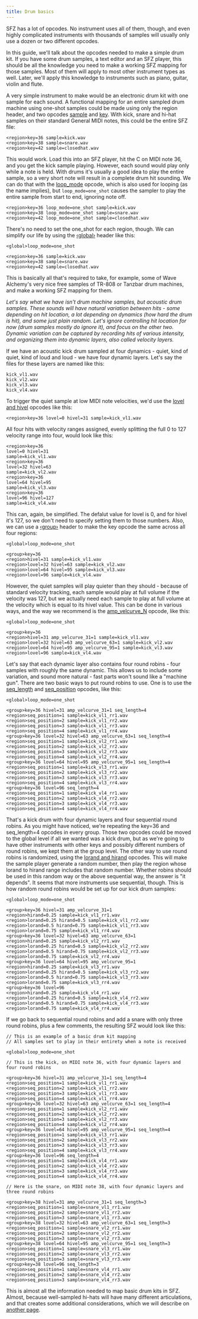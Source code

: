 ```yaml
---
title: Drum basics
---
```

SFZ has a lot of opcodes. No instrument uses all of them, though, and even highly
complicated instruments with thousands of samples will usually only use a dozen
or two different opcodes.

In this guide, we'll talk about the opcodes needed to make a simple drum kit.
If you have some drum samples, a text editor and an SFZ player, this should be
all the knowledge you need to make a working SFZ mapping for those samples.
Most of them will apply to most other instrument types as well. Later, we'll
apply this knowledge to instruments such as piano, guitar, violin and flute.

A very simple instrument to make would be an electronic drum kit with one sample
for each sound. A functional mapping for an entire sampled drum machine using
one-shot samples could be made using only the region header, and two opcodes
[sample] and [key]. With kick, snare
and hi-hat samples on their standard General MIDI notes, this could be the
entire SFZ file:

```sfz
<region>key=36 sample=kick.wav
<region>key=38 sample=snare.wav
<region>key=42 sample=closedhat.wav
```

This would work. Load this into an SFZ player, hit the C on MIDI note 36, and
you get the kick sample playing. However, each sound would play only while a
note is held. With drums it's usually a good idea to play the entire sample, so
a very short note will result in a complete drum hit sounding. We can do that
with the [loop_mode] opcode, which is also used for
looping (as the name implies), but `loop_mode=one_shot` causes the sampler to
play the entire sample from start to end, ignoring note off.

```sfz
<region>key=36 loop_mode=one_shot sample=kick.wav
<region>key=38 loop_mode=one_shot sample=snare.wav
<region>key=42 loop_mode=one_shot sample=closedhat.wav
```

There's no need to set the one_shot for each region, though. We can simplify
our life by using the [‹global›] header like this:

```sfz
<global>loop_mode=one_shot

<region>key=36 sample=kick.wav
<region>key=38 sample=snare.wav
<region>key=42 sample=closedhat.wav
```

This is basically all that's required to take, for example, some of
Wave Alchemy's very nice free samples of TR-808 or Tanzbar drum machines,
and make a working SFZ mapping for them.

*Let's say what we have isn't drum machine samples, but acoustic drum samples.
These sounds will have natural variation between hits - some depending on hit
location, a lot depending on dynamics (how hard the drum is hit), and some just
plain random. Let's ignore controlling hit location for now (drum samples mostly
do ignore it), and focus on the other two. Dynamic variation can be captured by
recording hits of various intensity, and organizing them into dynamic layers,
also called velocity layers.*

If we have an acoustic kick drum sampled at four dynamics - quiet, kind of quiet,
kind of loud and loud - we have four dynamic layers. Let's say the files for
these layers are named like this:

```sfz
kick_vl1.wav
kick_vl2.wav
kick_vl3.wav
kick_vl4.wav
```

To trigger the quiet sample at low MIDI note velocities, we'd use the
[lovel and hivel] opcodes like this:

```sfz
<region>key=36 lovel=0 hivel=31 sample=kick_vl1.wav
```

All four hits with velocity ranges assigned, evenly splitting the full 0 to 127
velocity range into four, would look like this:

```sfz
<region>key=36
lovel=0 hivel=31
sample=kick_vl1.wav
<region>key=36
lovel=32 hivel=63
sample=kick_vl2.wav
<region>key=36
lovel=64 hivel=95
sample=kick_vl3.wav
<region>key=36
lovel=96 hivel=127
sample=kick_vl4.wav
```

This can, again, be simplified. The defalut value for lovel is 0, and for hivel
it's 127, so we don't need to specify setting them to those numbers. Also, we
can use a [‹group›] header to make the key opcode the same
across all four regions:

```sfz
<global>loop_mode=one_shot

<group>key=36
<region>hivel=31 sample=kick_vl1.wav
<region>lovel=32 hivel=63 sample=kick_vl2.wav
<region>lovel=64 hivel=95 sample=kick_vl3.wav
<region>lovel=96 sample=kick_vl4.wav
```

However, the quiet samples will play quieter than they should - because of
standard velocity tracking, each sample would play at full volume if the
velocity was 127, but we actually need each sample to play at full volume at the
velocity which is equal to its hivel value. This can be done in various ways,
and the way we recommend is the [amp_velcurve_N] opcode, like this:

```sfz
<global>loop_mode=one_shot

<group>key=36
<region>hivel=31 amp_velcurve_31=1 sample=kick_vl1.wav
<region>lovel=32 hivel=63 amp_velcurve_63=1 sample=kick_vl2.wav
<region>lovel=64 hivel=95 amp_velcurve_95=1 sample=kick_vl3.wav
<region>lovel=96 sample=kick_vl4.wav
```

Let's say that each dynamic layer also contains four round robins - four samples
with roughly the same dynamic. This allows us to include some variation, and
sound more natural - fast parts won't sound like a "machine gun". There are two
basic ways to put round robins to use. One is to use the [seq_length]
and [seq_position] opcodes, like this:

```sfz
<global>loop_mode=one_shot

<group>key=36 hivel=31 amp_velcurve_31=1 seq_length=4
<region>seq_position=1 sample=kick_vl1_rr1.wav
<region>seq_position=2 sample=kick_vl1_rr2.wav
<region>seq_position=3 sample=kick_vl1_rr3.wav
<region>seq_position=4 sample=kick_vl1_rr4.wav
<group>key=36 lovel=32 hivel=63 amp_velcurve_63=1 seq_length=4
<region>seq_position=1 sample=kick_vl2_rr1.wav
<region>seq_position=2 sample=kick_vl2_rr2.wav
<region>seq_position=3 sample=kick_vl2_rr3.wav
<region>seq_position=4 sample=kick_vl2_rr4.wav
<group>key=36 lovel=64 hivel=95 amp_velcurve_95=1 seq_length=4
<region>seq_position=1 sample=kick_vl3_rr1.wav
<region>seq_position=2 sample=kick_vl3_rr2.wav
<region>seq_position=3 sample=kick_vl3_rr3.wav
<region>seq_position=4 sample=kick_vl3_rr4.wav
<group>key=36 lovel=96 seq_length=4
<region>seq_position=1 sample=kick_vl4_rr1.wav
<region>seq_position=2 sample=kick_vl4_rr2.wav
<region>seq_position=3 sample=kick_vl4_rr3.wav
<region>seq_position=4 sample=kick_vl4_rr4.wav
```

That's a kick drum with four dynamic layers and four sequential round robins.
As you might have noticed, we're repeating the key=36 and seq_length=4 opcodes
in every group. Those two opcodes could be moved to the global level if all we
wanted was a kick drum, but as we're going to have other instruments with other
keys and possibly different numbers of round robins, we kept them at the group
level. The other way to use round robins is randomized, using the
[lorand and hirand] opcodes. This will make the sample
player generate a random number, then play the region whose lorand to hirand
range includes that random number. Whether robins should be used in this random
way or the above sequential way, the answer is "it depends". It seems that more
instruments use sequential, though. This is how random round robins would be
set up for our kick drum samples:

```sfz
<global>loop_mode=one_shot

<group>key=36 hivel=31 amp_velcurve_31=1
<region>hirand=0.25 sample=kick_vl1_rr1.wav
<region>lorand=0.25 hirand=0.5 sample=kick_vl1_rr2.wav
<region>lorand=0.5 hirand=0.75 sample=kick_vl1_rr3.wav
<region>lorand=0.75 sample=kick_vl1_rr4.wav
<group>key=36 lovel=32 hivel=63 amp_velcurve_63=1
<region>hirand=0.25 sample=kick_vl2_rr1.wav
<region>lorand=0.25 hirand=0.5 sample=kick_vl2_rr2.wav
<region>lorand=0.5 hirand=0.75 sample=kick_vl2_rr3.wav
<region>lorand=0.75 sample=kick_vl2_rr4.wav
<group>key=36 lovel=64 hivel=95 amp_velcurve_95=1
<region>hirand=0.25 sample=kick_vl3_rr1.wav
<region>lorand=0.25 hirand=0.5 sample=kick_vl3_rr2.wav
<region>lorand=0.5 hirand=0.75 sample=kick_vl3_rr3.wav
<region>lorand=0.75 sample=kick_vl3_rr4.wav
<group>key=36 lovel=96
<region>hirand=0.25 sample=kick_vl4_rr1.wav
<region>lorand=0.25 hirand=0.5 sample=kick_vl4_rr2.wav
<region>lorand=0.5 hirand=0.75 sample=kick_vl4_rr3.wav
<region>lorand=0.75 sample=kick_vl4_rr4.wav
```

If we go back to sequential round robins and add a snare with only
three round robins, plus a few comments, the resulting SFZ would look like this:

```sfz
// This is an example of a basic drum kit mapping
// All samples set to play in their entirety when a note is received

<global>loop_mode=one_shot

// This is the kick, on MIDI note 36, with four dynamic layers and four round robins

<group>key=36 hivel=31 amp_velcurve_31=1 seq_length=4
<region>seq_position=1 sample=kick_vl1_rr1.wav
<region>seq_position=2 sample=kick_vl1_rr2.wav
<region>seq_position=3 sample=kick_vl1_rr3.wav
<region>seq_position=4 sample=kick_vl1_rr4.wav
<group>key=36 lovel=32 hivel=63 amp_velcurve_63=1 seq_length=4
<region>seq_position=1 sample=kick_vl2_rr1.wav
<region>seq_position=2 sample=kick_vl2_rr2.wav
<region>seq_position=3 sample=kick_vl2_rr3.wav
<region>seq_position=4 sample=kick_vl2_rr4.wav
<group>key=36 lovel=64 hivel=95 amp_velcurve_95=1 seq_length=4
<region>seq_position=1 sample=kick_vl3_rr1.wav
<region>seq_position=2 sample=kick_vl3_rr2.wav
<region>seq_position=3 sample=kick_vl3_rr3.wav
<region>seq_position=4 sample=kick_vl3_rr4.wav
<group>key=36 lovel=96 seq_length=4
<region>seq_position=1 sample=kick_vl4_rr1.wav
<region>seq_position=2 sample=kick_vl4_rr2.wav
<region>seq_position=3 sample=kick_vl4_rr3.wav
<region>seq_position=4 sample=kick_vl4_rr4.wav

// Here is the snare, on MIDI note 38, with four dynamic layers and three round robins

<group>key=38 hivel=31 amp_velcurve_31=1 seq_length=3
<region>seq_position=1 sample=snare_vl1_rr1.wav
<region>seq_position=2 sample=snare_vl1_rr2.wav
<region>seq_position=3 sample=snare_vl1_rr3.wav
<group>key=38 lovel=32 hivel=63 amp_velcurve_63=1 seq_length=3
<region>seq_position=1 sample=snare_vl2_rr1.wav
<region>seq_position=2 sample=snare_vl2_rr2.wav
<region>seq_position=3 sample=snare_vl2_rr3.wav
<group>key=38 lovel=64 hivel=95 amp_velcurve_95=1 seq_length=3
<region>seq_position=1 sample=snare_vl3_rr1.wav
<region>seq_position=2 sample=snare_vl3_rr2.wav
<region>seq_position=3 sample=snare_vl3_rr3.wav
<group>key=38 lovel=96 seq_length=3
<region>seq_position=1 sample=snare_vl4_rr1.wav
<region>seq_position=2 sample=snare_vl4_rr2.wav
<region>seq_position=3 sample=snare_vl4_rr3.wav
```

This is almost all the information needed to map basic drum kits in SFZ. Almost,
because well-sampled hi-hats will have many different articulations, and that
creates some additional considerations, which we will describe on [another page].


[another page]:      cymbal_muting.md
[‹global›]:          ../headers/global.md
[‹group›]:           ../headers/group.md
[amp_velcurve_N]:    ../opcodes/amp_velcurve_N.md
[key]:               ../opcodes/key.md
[loop_mode]:         ../opcodes/loop_mode.md
[lorand and hirand]: ../opcodes/lorand.md
[lovel and hivel]:   ../opcodes/lovel.md
[sample]:            ../opcodes/sample.md
[seq_length]:        ../opcodes/seq_length.md
[seq_position]:      ../opcodes/seq_position.md
